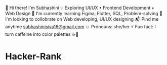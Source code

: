 👋 Hi there! I'm Subhashini 
💡 Exploring UI/UX • Frontend Development • Web Design
🌱 I'm currently learning Figma, Flutter, SQL, Problem-solving
🔗 I'm looking to collobrate on Web developing, UI/UX designing
📬 Pind me anytime subhashinisiva16@gmail.com
☺️ Pronouns: she/her
⚡ Fun fact: I turn caffeine into color palettes ☕🎨

# Hacker-Rank


<!--
**SubhashiniSivakumar/SubhashiniSivakumar** is a ✨ _special_ ✨ repository because its `README.md` (this file) appears on your GitHub profile.

Here are some ideas to get you started:

- 🔭 I’m currently working on ...
- 🌱 I’m currently learning ...          
- 👯 I’m looking to collaborate on ...
- 🤔 I’m looking for help with ...
- 💬 Ask me about ...
- 📫 How to reach me: ...
- 😄 Pronouns: ...
- ⚡ Fun fact: ...
-->
